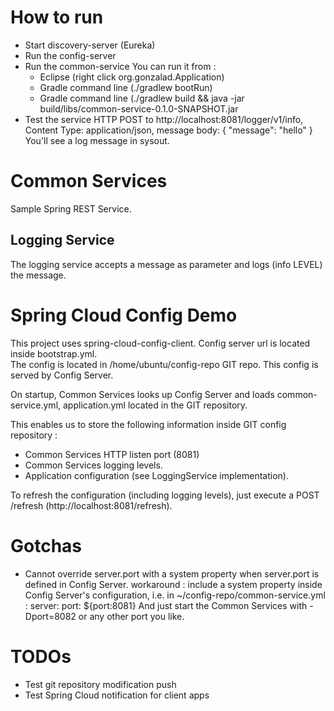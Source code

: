 # How to run

 * Start discovery-server (Eureka)
 * Run the config-server
 * Run the common-service
   You can run it from :
   * Eclipse (right click org.gonzalad.Application)
   * Gradle command line (./gradlew bootRun)
   * Gradle command line (./gradlew build && java -jar build/libs/common-service-0.1.0-SNAPSHOT.jar
 * Test the service
   HTTP POST to http://localhost:8081/logger/v1/info, Content Type: application/json, message body:
	{
	  "message": "hello"
	}
	You'll see a log message in sysout.
	

# Common Services

Sample Spring REST Service.


## Logging Service

The logging service accepts a message as parameter and logs (info LEVEL) the message.

# Spring Cloud Config Demo

This project uses spring-cloud-config-client.
Config server url is located inside bootstrap.yml.  
The config is located in /home/ubuntu/config-repo GIT repo. This config is served by Config Server.

On startup, Common Services looks up Config Server and loads common-service.yml, application.yml located in the GIT repository.

This enables us to store the following information inside GIT config repository :
 * Common Services HTTP listen port (8081)
 * Common Services logging levels.
 * Application configuration (see LoggingService implementation).
 
To refresh the configuration (including logging levels), just execute a POST /refresh (http://localhost:8081/refresh).


# Gotchas

 * Cannot override server.port with a system property when server.port is defined in Config Server.
   workaround : include a system property inside Config Server's configuration, 
   i.e. in ~/config-repo/common-service.yml :
	server:
	  port: ${port:8081}
   And just start the Common Services with -Dport=8082 or any other port you like.
 
   
# TODOs 

 * Test git repository modification push
 * Test Spring Cloud notification for client apps
